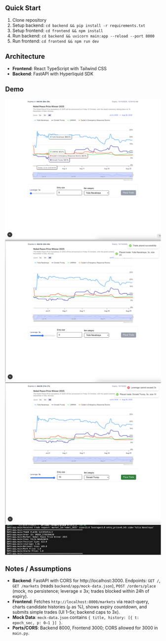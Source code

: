## Quick Start
1. Clone repository
2. Setup backend: `cd backend && pip install -r requirements.txt`
3. Setup frontend: `cd frontend && npm install`
4. Run backend: `cd backend && uvicorn main:app --reload --port 8000`
5. Run frontend: `cd frontend && npm run dev`

## Architecture
- **Frontend**: React TypeScript with Tailwind CSS
- **Backend**: FastAPI with Hyperliquid SDK

## Demo
![UI](/demo/ui.png)
![Place Trade success](/demo/trade-success.png)
![Place Trade fail](/demo/trade-block.png)
![BE Logs info when place trade success](/demo/log-success.png)

## Notes / Assumptions
- **Backend**: FastAPI with CORS for http://localhost:3000. Endpoints: `GET /`, `GET /markets` (reads `backend/app/mock-data.json`), `POST /orders/place` (mock, no persistence; leverage ≤ 3x; trades blocked within 24h of expiry).
- **Frontend**: Fetches `http://localhost:8000/markets` via react-query, charts candidate histories (`p` as %), shows expiry countdown, and submits simple trades (UI 1–5x; backend caps to 3x).
- **Mock Data**: `mock-data.json` contains `{ title, history: [{ t: epoch_sec, p: 0–1 }] }`.
- **Ports/CORS**: Backend 8000, Frontend 3000; CORS allowed for 3000 in `main.py`.
